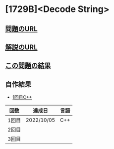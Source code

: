 # \[1729B\]\<Decode String\>

## [問題のURL](https://codeforces.com/problemset/problem/1729/B)

## [解説のURL](https://codeforces.com/blog/entry/106916)

## [この問題の結果](https://codeforces.com/contest/1729/status/B)

## 自作結果

* [1回目C++](https://codeforces.com/problemset/submission/1729/174726248)

| 回数 | 達成日 | 言語 |
| --- | ----- | ---- |
| 1回目 | 2022/10/05 | C++ |
| 2回目 |  |  |
| 3回目 |  |  |
